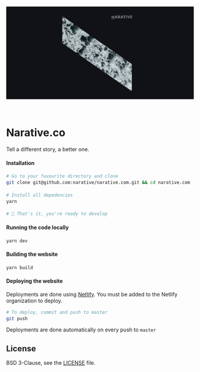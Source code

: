 ![Narative Logo Header](/project/images/readme/narative-repo-header.png)

<br />

# Narative.co

Tell a different story, a better one.

#### Installation

```sh
# Go to your favourite directory and clone
git clone git@github.com:narative/narative.com.git && cd narative.com

# Install all depedencies
yarn

# 🎉 That's it, you're ready to develop
```

#### Running the code locally

```sh
yarn dev
```

#### Building the website

```sh
yarn build
```

#### Deploying the website

Deployments are done using [Netlify](https://app.netlify.com/). You must be added to the Netlify organization to deploy.

```sh
# To deploy, commit and push to master
git push
```

Deployments are done automatically on every push to `master`

## License

BSD 3-Clause, see the [LICENSE](./LICENSE) file.
